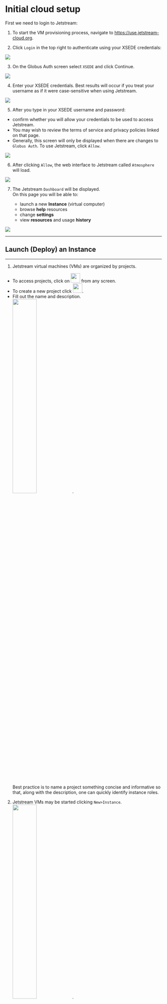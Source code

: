 # Initial cloud setup

First we need to login to Jetstream:
1. To start the VM provisioning process, navigate to <https://use.jetstream-cloud.org>.

2. Click `Login` in the top right to authenticate using your XSEDE credentials:
<img src="../../resources/login.webp" align="center">

3. On the Globus Auth screen select `XSEDE` and click Continue.
<img src="../../resources/globus.webp" align="center">

4. Enter your XSEDE credentials. Best results will occur if you treat your username as if it were case-sensitive when using Jetstream. <br>
<img src="../../resources/xsedecred.webp">


5. After you type in your XSEDE username and password:
 * confirm whether you will allow your credentials to be used to access Jetstream.
 * You may wish to review the terms of service and privacy policies linked on that page.
 * Generally, this screen will only be displayed when there are changes to `Globus Auth`.  To use Jetstream, click `Allow`.
<img src="../../resources/webapp.webp">


6. After clicking `Allow`, the web interface to Jetstream called `Atmosphere` will load.
<img src="../../resources/atmo-loading.png">

7. The Jetstream `Dashboard` will be displayed. <br>On this page you will be able to:

     * launch a new **Instance** (virtual computer)
     * browse **help** resources
     * change **settings**
     * view **resources** and usage **history**
<img src="../../resources/atmo-dashboard.png">

---
## Launch (Deploy) an Instance
---

1. Jetstream virtual machines (VMs) are organized by projects.
 * To access projects, click on <img src="../../resources/atmo-projects-button.png" height=30> from any screen.
 * To create a new project click <img src="../../resources/atmo-create-proj-button.png" height=30>.
 * Fill out the name and description. <br><img src="../../resources/atmo-create-project.png" width="40%">.<br> Best practice is to name a project something concise and informative so that, along with the description, one can quickly identify instance roles.

2. Jetstream VMs may be started clicking `New>Instance`. <br> <img src="../../resources/atmo-new-item.png" width="40%">.
 * This shows a catalog of `Images`: _Instances whose configurations have been saved as template from which to launch identical Instances_.
 * On the list of images page, scroll through the the list of images or enter an image name, tag or description in the search box. For instance, to locate images named or tagged with “Docker”, enter that text in the search bar. The search is not case sensitive.  
  <img src="../../resources/atmo-image-select.png" width="50%">.
  * `Featured` (system maintained) and `Public` images are shown. `Featured` images are recommended as these have been tested by Jetstream staff.


3.  Selecting an image will show the `Launch an Instance / Basic Options` screen:
<img src="../../resources/atmo-instance-launch.png" width="80%">

    * Enter a **name** for the instance
    * Select the image **version** if there are multiple versions available
    * Select or change the **project** to hold this instance.
    * Indicate the **allocation** source. <br>Allocations govern how much compute resources are available. These can be change on the fly.
    * Choose the **provider** to run on, Indiana or TACC.<br>Currently Jetstream has two partially independent clouds.<br>Some resources, like storage **Volumes**, are accessible only **within** the same provider.
    * Choose the **instance size**. <br>This indicates the vCPUs, memory, and disk size for the VM. See the [Virtual Machine Sizes table](https://wiki.jetstream-cloud.org/Virtual+Machine+Sizes+and+Configurations) to show the available options and the SUs consumed per hour.<br><img src="../../resources/atmo-VM-size.png" width="60%">
    * Check projected resource usage: **Allocation Used** and **Resources Instance will Use**.
    * Click `Launch Instance` to start the initialization and build of the instance.


4. When the instance is finished building and deploying, you'll see the label changes to *Status* "<font style="color:Green;">● </font> **Active**" and shows the IP Address: <br> <img src="https://iujetstream.atlassian.net/wiki/download/thumbnails/17465484/active.jpg?version=1&modificationDate=1457464079048&cacheVersion=1&api=v2&width=808&height=188">

5. Click on the Instance name to see the characteristics of the Instance as well a various [management actions](https://wiki.jetstream-cloud.org/Instance+management+actions) that can be taken.
 + **Image**: create a new Image from this Instance)
 + **Suspend**: put the Instance to "sleep"
 + **Shelve**: shutdown and store the Instance
 + **Stop**: shutdown the Instance but do not store
 + **Reboot**: restart the instance
 + **Redeploy**: renew the cloud and IP status of the instance
 + **DELETE**: remove the Instance
 + **Open Web Shell**: Open a terminal window (command line) to the Instance
 + **Open Web Desktop**: Open a VNC Desktop to the Instances

 Note: avoid `Old WebShell` or `Old WebDesktop` as these are deprecated and going away soon.

### Using WebShell to Access Your Instance
WebShell (based on Guacamole) provides a web-based alternative to terminal command line software for rapid access or for those times when you installing a terminal is not an option.

 * click on `Open Web Shell` to open a new browser tab/window.<br><img src="https://iujetstream.atlassian.net/wiki/download/thumbnails/141525076/Webshell_1.png?version=1&modificationDate=1510085431526&cacheVersion=1&api=v2&width=700&height=295">
 * You will automatically be logged in to an account that uses your `XSEDE` credentials **without** having to enter your password.
 * Note: Only one webshell is available per browser unless `INCOGNITO` mode is used.

 #### Because `web shell` is browser-based, Copy and Paste functions require extra steps.

 * Type `Shift-Ctrl-Alt` (Win) or `Shift-Ctrl-Opt` (Mac) to bring up the `copy-paste clipboard` pane
 * paste text in the clipboard
 * `Shift-Ctrl-Alt` to close the clipboard
 * Text in the clipboard may be pasted now with `Shift-Ctrl-V` or `right-clicking`
 * Alternatively, selecting text in the `WebShell` automatically places it in the Clipboard where it may be cut or pasted normally.
 <img src="https://iujetstream.atlassian.net/wiki/download/thumbnails/141525076/Webshell_copy_paste.png?version=1&modificationDate=1510086328092&cacheVersion=1&api=v2&width=600&height=738">

### Using Terminal Software to SSH Into Your Instance
Unlike `WebShell`, terminal software needs two additional pieces of information:

 1. The IP Address of your instance: <br> <img src="../../resources/IP_address.png" width="800" height="380"><br>

 2. The SSH Keys of the machine from which you're connecting

##### Setup SSH Keys
SSH public keys must be added to your Atmosphere settings:
1. To add your ssh key(s) to Jetstream, click on your `<username>` in the upper right hand corner and then click `Settings`.

    <img src="https://iujetstream.atlassian.net/wiki/download/thumbnails/17465474/Picture7.jpg?version=1&modificationDate=1457462028632&cacheVersion=1&api=v2&width=596&height=400" height="400">


2.  On the `Settings` screen, under `Advanced`, click `Show More`, to expand the section for adding your SSH key.  Click the blue/green plus sign to actually add your key.

    <img src="https://iujetstream.atlassian.net/wiki/download/thumbnails/17465474/Picture8.jpg?version=1&modificationDate=1457462028835&cacheVersion=1&api=v2&width=600&height=400" height="400">



3. On the next screen give the key a descriptive name (e.g. Smith_laptop) and then paste the contents of your PUBLIC ssh key into the dialog box.<br>
<img src="../../resources/atmo-add-ssh-key.png" width=50%><br>
 * In Linux and MacOS you can find your originating Public SSH key via:
 ```
 cat ~/.ssh/id_rsa.pub
 ```

4. After you have pasted in your SSH key, click `Confirm`.  You will then be back at the Settings screen with your key shown in the SSH Configuration section.

5. **You must redeploy or reboot** an instance WHENEVER adding or updating your SSH public-keys in order to have those keys added to the instance.


#### Terminal Software:
#### MacOS X & Unix/Linux Terminal
* **Mac OS X**: open a terminal window (from Finder, go to Applications, click Utilities, and then double-click Terminal) or type ⌘-space to get Spotlight and type `terminal` and select `Terminal.app`.
* **Linux**: there are many terminal options, including xterm, konsole, or gnome-terminal.
* In the terminal window, enter the following command, using your XSEDE username and the instance IP address:
```
ssh <your_xsede_username>@<instance_ip_address>
```

Press `<Enter>`.
A successful login will look similar to the following:

<img src="../../resources/ssh.jpg">

#### Windows Terminal using PuTTY
PuTTY is an SSH client for Windows.  It operates a bit differently than Terminal to make the initial SSH connection. For a useful guide to using PuTTY, see [PuTTY – Remote Terminal and SSH Connectivity](https://support.suso.com/supki/SSH_Tutorial_for_Windows).

1. Download the PuTTY application.
2. Launch PuTTY.
3. The first time PuTTY is used for login, add your private key.
  * Single click the "Default Settings" session to save your private key for all future sessions.
  * Click on the + symbol next to the 'SSH' category on the left hand side.
  * Click on the 'Auth' category to bring up the PuTTY Configuration screen (see screenshot below).
  * The key is set down at the bottom under 'Private key file for authentication'. Click on the Browse button next to the 'Private key file for authentication' field and locate your private key file on the file system. Select the file and press 'Ok'. (It is probably in your My Documents folder. )
  * Click the 'Session' category from the left hand side.
  * Make sure "Default Settings" is still selected.
  * Click Save.

Enter the IP address, either copied from your My Instances list or from the confirmation email, and click Connect.
Enter your XSEDE username when prompted for a login name and click Enter.

<img src="../../resources/Putty-config-sshauth.png">

---

### ___Storage Volumes___
**Volumes** are small virtual filesystems that may be attached to running/actice Instances.
Files/data saved to a **Volume** are maintained across successive attachment/detachment actions and can be moved between Instances.

#### Creating a Volume
A Volume must be created before it can be attached to an active Instance.

From the Jetstream Atmosphere `Dashboard`:
 * Click on `Projects`
 * Select your Project
 * Click `New>Volume`<br><img src="../../resources/atmo-new-item.png" width="30%">
 * A window will pop up in which you can:<br><img src="../../resources/atmo-create-vol.png" width="40%">
  * **Name** the Volume relative to the contents
  * Enter the desired **volume size** <br>(subject to your allocation limits)
  * Select the **Provider** on which the Volume will reside. <br>Note: ___Volumes can only be attached to Instances on the same provider___.

After creation, the volume will appear in your list of available volumes:
<img src="../../resources/atmo-vol-list.png" width="80%">

#### Attaching a Volume
After creation a volume can be attached to an Instance on the same provider.
 * Click on the Volume **name**
 * On the next page under `Actions`, click `Attach`<br><img src="../../resources/atmo-attach-vol.png" width="40%">
 * You can select any **active** Instance in the same provider<br><img src="../../resources/atmo-vol-attached.png" width="80%">
 * The Volume will be automatically mounted on the selected Instance with a device and directing name corresponding alphabetically to the order of attachment.
  * e.g. the first volume attached volume will be the second device, so will be mounted as `/dev/sdb` in directory `/vol_b`.
  ```
[USER@js-169-6 ~]$ df -kh
Filesystem      Size  Used Avail Use% Mounted on
/dev/sda1        59G  3.0G   54G   6% /
tmpfs           7.8G  148K  7.8G   1% /dev/shm
/dev/sdb        9.9G  151M  9.2G   2% /vol_b
  ```

  #### Detaching a Volume
  Volumes can only be detached from `ACTIVE` Instances but any files/data currently stored on the Volume will be maintained.

  To detach a Volume:
  * Select a desired `Dashboard> Project> Volume`
  * Click <img src="https://iujetstream.atlassian.net/wiki/download/attachments/33259529/image2016-5-19%2014:34:29.png?version=1&modificationDate=1463686456918&cacheVersion=1&api=v2" width="20%"> in `Actions` menu
  * Volumes will not successfully detach if they are in-use.
    * From the command-line you can try <br>`fuser -km /<volume>` <br>to kill any processes using a volume


---

### Atmosphere Command Line Utilities

Jetstream has a command-line alternative to the Atmosphere web-interface, called `atmo`. `atmo` provides the same control of Instances and Volumes that the web-interface does.

#### Installation:
`atmo` can be installed into any Linux/MacOS environment using:

```
pip install --user atmospher-cli
```
Two specific environment variables allow one to point `atmo` at your account on Jetstream. We recommend you add these to your `.bashrc` file in your `$HOME` directory:
```
export ATMO_BASE_URL="https://use.jetstream-cloud.org"
export ATMO_AUTH_TOKEN="fff28djdFAKETOKENfff28djdFAKETOKENfff28djd"
```

#### Token:
To get a Personal Access Token:

* Browse to your web `Dashboard`
* Access your `Login> Settings` in the top right <br><img src="https://iujetstream.atlassian.net/wiki/download/thumbnails/641794049/image2018-11-29_16-33-38.png?version=1&modificationDate=1543530820006&cacheVersion=1&api=v2&width=100&height=100">
* Click on `Show More` under `Advance`.
* Scroll down to `Persona Access Tokens` and Click on the `+` button
* Give your token a name and click on "Create Token"<br><img src="https://iujetstream.atlassian.net/wiki/download/thumbnails/641794049/image2018-11-29_16-37-56.png?version=1&modificationDate=1543531078190&cacheVersion=1&api=v2&width=255&height=150">
* Save this Token by clicking on the "Copy" button and pasting it somewhere you can recover it.<br>
___THIS IS YOUR ONLY CHANCE TO SAVE THIS TOKEN.
YOU WILL HAVE TO DELETE THE TOKEN AND START OVER IF YOU DO NOT SAVE IT.___
* Replace this token in the ATMO_AUTH_TOKEN line in your `.bashrc` as as previously mentioned.

#### `atmo` Usage:
In your terminal type:
```
prompt> atmo --help
usage: atmo [--version] [-v | -q] [--log-file LOG_FILE] [-h] [--debug]
            [--atmo-base-url <atmosphere-base-url>]
            [--atmo-auth-token <atmosphere-auth-token>]
            [--atmo-api-server-timeout <atmosphere-api-server-timeout>]

           Atmosphere CLI

           optional arguments:
             --version             show program's version number and exit
             -v, --verbose         Increase verbosity of output. Can be repeated.
             -q, --quiet           Suppress output except warnings and errors.
             --log-file LOG_FILE   Specify a file to log output. Disabled by default.
             -h, --help            Show help message and exit.
             --debug               Show tracebacks on errors.
             --atmo-base-url <atmosphere-base-url>
                                   Base URL for the Atmosphere API (Env: ATMO_BASE_URL)
             --atmo-auth-token <atmosphere-auth-token>
                                   Token used to authenticate with the Atmosphere API
                                   (Env: ATMO_AUTH_TOKEN)
             --atmo-api-server-timeout <atmosphere-api-server-timeout>
                                   Server timeout (in seconds) when accessing Atmosphere
                                   API (Env: ATMO_API_SERVER_TIMEOUT)

           Commands:
             allocation source list  List allocation sources for a user.
             allocation source show  Show details for an allocation source.
             complete       print bash completion command (cliff)
             group list     List groups for a user.
             group show     Show details for a group.
             help           print detailed help for another command (cliff)
             identity list  List user identities managed by Atmosphere.
             identity show  Show details for a user identity.
             image list     List images for user.
             image search   Search images for user.
             image show     Show details for an image.
             image version list  List image versions for an image.
             image version show  Show details for an image version.
             instance actions  Show available actions for an instance.
             instance attach  Attach a volume to an instance.
             instance create  Create an instance.
             instance delete  Delete an instance.
             instance detach  Detach a volume from an instance.
             instance history  List history for instance.
             instance list  List instances for user.
             instance reboot  Reboot an instance.
             instance redeploy  Redeploy to an instance.
             instance resume  Resume an instance.
             instance shelve  Shelve an instance.
             instance show  Show details for an instance.
             instance start  Start an instance.
             instance stop  Stop an instance.
             instance suspend  Suspend an instance.
             instance unshelve  Unshelve an instance.
             maintenance record list  List maintenance records for Atmosphere.
             maintenance record show  Show details for a maintenance record.
             project create  Create a project.
             project list   List projects for a user.
             project show   Show details for a project.
             provider list  List cloud providers managed by Atmosphere.
             provider show  Show details for a cloud provider.
             size list      List sizes (instance configurations) for cloud provider.
             size show      Show details for a size (instance configuration).
             version        Show Atmosphere API version.
             volume create  Create a volume.
             volume delete  Delete a volume.
             volume list    List volumes for a user.
             volume show    Show details for a volume.
```

Try:
* Get a list of providers:

```
prompt> atmo provider list
+----+--------------------------------------+--------------------------------+-----------+----------------+--------+--------+------------+
| id | uuid                                 | name                           | type      | virtualization | public | active | start_date |
+----+--------------------------------------+--------------------------------+-----------+----------------+--------+--------+------------+
|  4 | f906a5ee-34a8-499a-9185-a35feb3d6f01 | Jetstream - Indiana University | OpenStack | KVM            | True   | True   | 2016-01-28 |
|  5 | 3ff65aa8-505b-48c3-aef1-aa0ada14c756 | Jetstream - TACC               | OpenStack | KVM            | True   | True   | 2016-02-16 |
+----+--------------------------------------+--------------------------------+-----------+----------------+--------+--------+------------+
```

* Get a list of Instances:

```
prompt> atmo provider list
+--------------------+--------------------+---------+----------+----------------+-----------+----------------------+---------------+------------+
| uuid               | name               | status  | activity | ip_address     | size      | provider             | project       | launched   |
+--------------------+--------------------+---------+----------+----------------+-----------+----------------------+---------------+------------+
| 690c98d0-674e-     | Train199-U18-Docke | active  |          | 149.165.156.92 | m1.tiny   | Jetstream - Indiana  | First_Project | 2019-07-22 |
| 4c7b-b6aa-         | r                  |         |          |                |           | University           |               |            |
| 20318568e90c       |                    |         |          |                |           |                      |               |            |
+--------------------+--------------------+---------+----------+----------------+-----------+----------------------+---------------+------------+
```

* Get details about an Instance:

```
prompt> atmo instance show 690c98d0-674e-4c7b-b6aa-20318568e90c
+-------------------+--------------------------------------+
| Field             | Value                                |
+-------------------+--------------------------------------+
| id                | 33652                                |
| uuid              | 690c98d0-674e-4c7b-b6aa-20318568e90c |
| name              | Train199-U18-Docker                  |
| username          | train199                             |
| identity          | Username: train199, Project:train199 |
| project           | First_Project                        |
| allocation_source | TG-CDA170005                         |
| compute_allowed   | 150000                               |
| compute_used      | 104243.322                           |
| global_burn_rate  | 4.5                                  |
| user_compute_used | 801.51                               |
| user_burn_rate    | 3.5                                  |
| image_id          | 717                                  |
| image_version     | 1.22                                 |
| image_usage       | 104243.322                           |
| launched          | 2019-07-22                           |
| image_size        | m1.tiny                              |
| image_cpu         | 1                                    |
| image_mem         | 2048                                 |
| image_disk        | 8                                    |
| status            | active                               |
| activity          |                                      |
| ip_address        | 149.165.156.92                       |
| provider          | Jetstream - Indiana University       |
| web_desktop       | True                                 |
| shell             | False                                |
| vnc               | True                                 |
+-------------------+--------------------------------------+
```
---
[Jump to documentation on Atmosphere Command Line Utilities](https://wiki.jetstream-cloud.org/Atmosphere+Command+Line+Interface)

<br>

---

<br>

Next: [Building Containers](../docker_containers/docker_containers.md) | Top: [Course Overview](../../index.md)
